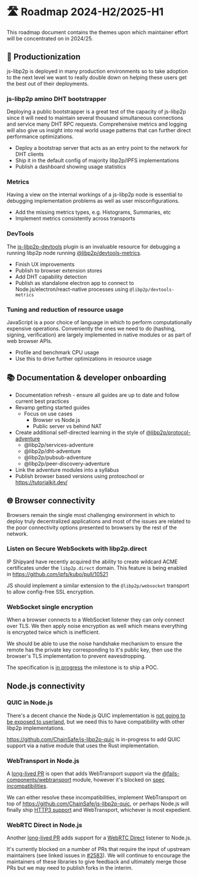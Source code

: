 # 🛣️ Roadmap 2024-H2/2025-H1

This roadmap document contains the themes upon which maintainer effort will be concentrated on in 2024/25.

## 👔 Productionization

js-libp2p is deployed in many production environments so to take adoption to the next level we want to really double down on helping these users get the best out of their deployments.

### js-libp2p amino DHT bootstrapper

Deploying a public bootstrapper is a great test of the capacity of js-libp2p since it will need to maintain several thousand simultaneous connections and service many DHT RPC requests.  Comprehensive metrics and logging will also give us insight into real world usage patterns that can further direct performance optimizations.

  - Deploy a bootstrap server that acts as an entry point to the network for DHT clients
  - Ship it in the default config of majority libp2p/IPFS implementations
  - Publish a dashboard showing usage statistics

### Metrics

Having a view on the internal workings of a js-libp2p node is essential to debugging implementation problems as well as user misconfigurations.

  - Add the missing metrics types, e.g. Histograms, Summaries, etc
  - Implement metrics consistently across transports

### DevTools

The [js-libp2p-devtools](https://github.com/libp2p/js-libp2p-devtools) plugin is an invaluable resource for debugging a running libp2p node running [@libp2p/devtools-metrics](https://npmjs.com/package/@libp2p/devtools-metrics).

  - Finish UX improvements
  - Publish to browser extension stores
  - Add DHT capability detection
  - Publish as standalone electron app to connect to Node.js/electron/react-native processes using `@libp2p/devtools-metrics`

### Tuning and reduction of resource usage

JavaScript is a poor choice of language in which to perform computationally expensive operations. Conveniently the ones we need to do (hashing, signing, verification) are largely implemented in native modules or as part of web browser APIs.

  - Profile and benchmark CPU usage
  - Use this to drive further optimizations in resource usage

## 📚 Documentation & developer onboarding

- Documentation refresh - ensure all guides are up to date and follow current best practices
- Revamp getting started guides
  - Focus on use cases
    - Browser vs Node.js
    - Public server vs behind NAT
- Create additional self-directed learning in the style of [@libp2p/protocol-adventure](https://www.npmjs.com/package/@libp2p/protocol-adventure)
  - @libp2p/services-adventure
  - @libp2p/dht-adventure
  - @libp2p/pubsub-adventure
  - @libp2p/peer-discovery-adventure
- Link the adventure modules into a syllabus
- Publish browser based versions using protoschool or https://tutorialkit.dev/

## 🌐 Browser connectivity

Browsers remain the single most challenging environment in which to deploy truly decentralized applications and most of the issues are related to the poor connectivity options presented to browsers by the rest of the network.

### Listen on Secure WebSockets with libp2p.direct

IP Shipyard have recently acquired the ability to create wildcard ACME certificates under the `libp2p.direct` domain.  This feature is being enabled in https://github.com/ipfs/kubo/pull/10521

JS should implement a similar extension to the `@libp2p/websocket` transport to allow config-free SSL encryption.

### WebSocket single encryption

When a browser connects to a WebSocket listener they can only connect over TLS.  We then apply noise encryption as well which means everything is encrypted twice which is inefficient.

We should be able to use the noise handshake mechanism to ensure the remote has the private key corresponding to it's public key, then use the browser's TLS implementation to prevent eavesdropping.

The specification is [in progress](https://github.com/libp2p/specs/pull/625) the milestone is to ship a POC.

## Node.js connectivity

### QUIC in Node.js

There's a decent chance the Node.js QUIC implementation is [not going to be exposed to userland](https://github.com/nodejs/node/pull/52628#issuecomment-2143475066), but we need this to have compatibility with other libp2p implementations.

https://github.com/ChainSafe/js-libp2p-quic is in-progress to add QUIC support via a native module that uses the Rust implementation.

### WebTransport in Node.js

A [long-lived PR](https://github.com/libp2p/js-libp2p/pull/2422) is open that adds WebTransport support via the [@fails-components/webtransport](https://www.npmjs.com/package/@fails-components/webtransport) module, however it's blocked on [spec incompatibilities](https://github.com/fails-components/webtransport/issues/213).

We can either resolve these incompatibilities, implement WebTransport on top of https://github.com/ChainSafe/js-libp2p-quic, or perhaps Node.js will finally ship [HTTP3 support](https://github.com/nodejs/node/issues/38478) and WebTransport, whichever is most expedient.

### WebRTC Direct in Node.js

Another [long-lived PR](https://github.com/libp2p/js-libp2p/pull/2583) adds support for a [WebRTC Direct](https://github.com/libp2p/specs/blob/master/webrtc/webrtc-direct.md) listener to Node.js.

It's currently blocked on a number of PRs that require the input of upstream maintainers (see linked issues in [#2583](https://github.com/libp2p/js-libp2p/pull/2583)). We will continue to encourage the maintainers of these libraries to give feedback and ultimately merge those PRs but we may need to publish forks in the interim.
